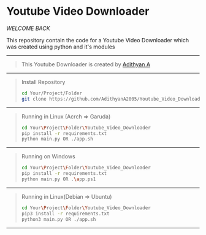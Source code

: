 
# Youtube Video Downloader
_WELCOME BACK_

This repository contain the code for a Youtube Video Downloader which was created using python and it's modules

---


> This Youtube Downloader is created by [Adithyan A](https://github.com/adithyana2005/)

***
> Install Repository
> ```bash
> cd Your/Project/Folder
> git clone https://github.com/AdithyanA2005/Youtube_Video_Downloader.git
> ```

***
> Running in Linux (Acrch => Garuda)
> ```bash
> cd Your\Project\Folder\Youtube_Video_Downloader
> pip install -r requirements.txt
> python main.py OR ./app.sh
> ```

***
> Running on Windows 
> ```bash
> cd Your\Project\Folder\Youtube_Video_Downloader
> pip install -r requirements.txt
> python main.py OR .\app.ps1
> ```

***
> Running in Linux(Debian => Ubuntu)
> ```bash
> cd Your\Project\Folder\Youtube_Video_Downloader
> pip3 install -r requirements.txt
> python3 main.py OR ./app.sh
> ```

***
